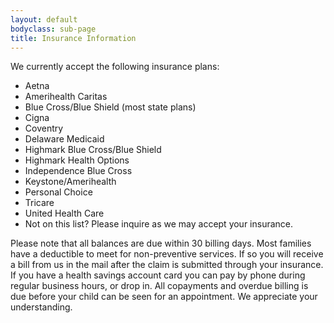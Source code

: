 ```yaml
---
layout: default
bodyclass: sub-page
title: Insurance Information
---
```


We currently accept the following insurance plans:

* Aetna
* Amerihealth Caritas
* Blue Cross/Blue Shield (most state plans)
* Cigna
* Coventry
* Delaware Medicaid 
* Highmark Blue Cross/Blue Shield
* Highmark Health Options 
* Independence Blue Cross
* Keystone/Amerihealth
* Personal Choice
* Tricare
* United Health Care
* Not on this list? Please inquire as we may accept your insurance.

Please note that all balances are due within 30 billing days. Most families have a deductible to meet for non-preventive services. If so you will receive a bill from us in the mail after the claim is submitted through your insurance. If you have a health savings account card you can pay by phone during regular business hours, or drop in. All copayments and overdue billing is due before your child can be seen for an appointment. We appreciate your understanding.
